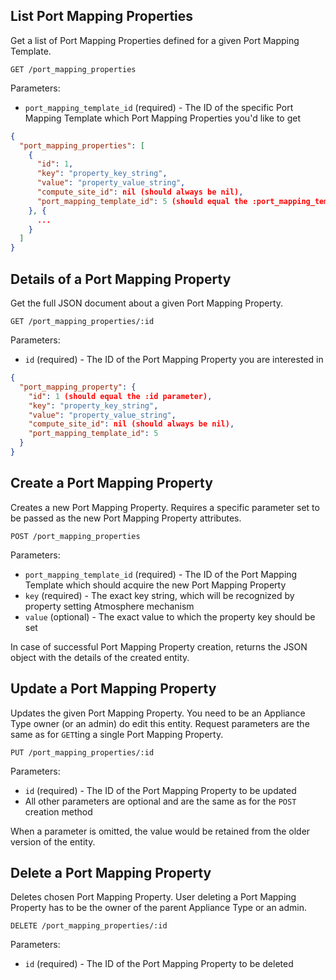 ## List Port Mapping Properties

Get a list of Port Mapping Properties defined for a given Port Mapping Template.

```
GET /port_mapping_properties
```

Parameters:

+ `port_mapping_template_id` (required) - The ID of the specific Port Mapping Template which Port Mapping Properties you'd like to get

```json
{
  "port_mapping_properties": [
    {
      "id": 1,
      "key": "property_key_string",
      "value": "property_value_string",
      "compute_site_id": nil (should always be nil),
      "port_mapping_template_id": 5 (should equal the :port_mapping_template_id parameter)
    }, {
      ...
    }
  ]
}
```


## Details of a Port Mapping Property

Get the full JSON document about a given Port Mapping Property.

```
GET /port_mapping_properties/:id
```

Parameters:

+ `id` (required) - The ID of the Port Mapping Property you are interested in

```json
{
  "port_mapping_property": {
    "id": 1 (should equal the :id parameter),
    "key": "property_key_string",
    "value": "property_value_string",
    "compute_site_id": nil (should always be nil),
    "port_mapping_template_id": 5
  }
}
```


## Create a Port Mapping Property

Creates a new Port Mapping Property. Requires a specific parameter set to be passed as the new Port Mapping Property attributes.

```
POST /port_mapping_properties
```

Parameters:

+ `port_mapping_template_id` (required) - The ID of the Port Mapping Template which should acquire the new Port Mapping Property
+ `key` (required) - The exact key string, which will be recognized by property setting Atmosphere mechanism
+ `value` (optional) - The exact value to which the property key should be set

In case of successful Port Mapping Property creation, returns the JSON object with the details of the created entity.


## Update a Port Mapping Property

Updates the given Port Mapping Property. You need to be an Appliance Type owner (or an admin) do edit this entity.
Request parameters are the same as for `GET`ting a single Port Mapping Property.

```
PUT /port_mapping_properties/:id
```

Parameters:

+ `id` (required) - The ID of the Port Mapping Property to be updated
+ All other parameters are optional and are the same as for the `POST` creation method

When a parameter is omitted, the value would be retained from the older version of the entity.


## Delete a Port Mapping Property

Deletes chosen Port Mapping Property. User deleting a Port Mapping Property has to be the owner of the parent Appliance Type or an admin.

```
DELETE /port_mapping_properties/:id
```

Parameters:

+ `id` (required) - The ID of the Port Mapping Property to be deleted
